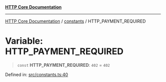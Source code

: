 [**HTTP Core Documentation**](../../README.md)

***

[HTTP Core Documentation](../../README.md) / [constants](../README.md) / HTTP\_PAYMENT\_REQUIRED

# Variable: HTTP\_PAYMENT\_REQUIRED

> `const` **HTTP\_PAYMENT\_REQUIRED**: `402` = `402`

Defined in: [src/constants.ts:40](https://github.com/stonemjs/http-core/blob/6577700bdede2420a5df45a338635c35547070ea/src/constants.ts#L40)
